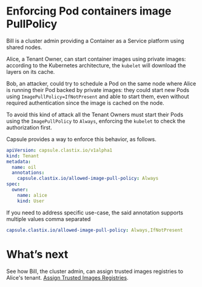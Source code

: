# Enforcing Pod containers image PullPolicy

Bill is a cluster admin providing a Container as a Service platform using shared nodes.

Alice, a Tenant Owner, can start container images using private images: according to the Kubernetes architecture, the `kubelet` will download the layers on its cache.

Bob, an attacker, could try to schedule a Pod on the same node where Alice is running their Pod backed by private images: they could start new Pods using `ImagePullPolicy=IfNotPresent` and able to start them, even without required authentication since the image is cached on the node. 

To avoid this kind of attack all the Tenant Owners must start their Pods using the `ImagePullPolicy` to `Always`, enforcing the `kubelet` to check the authorization first.

Capsule provides a way to enforce this behavior, as follows.

```yaml
apiVersion: capsule.clastix.io/v1alpha1
kind: Tenant
metadata:
  name: oil
  annotations:
    capsule.clastix.io/allowed-image-pull-policy: Always
spec:
  owner:
    name: alice
    kind: User
```

If you need to address specific use-case, the said annotation supports multiple values comma separated

```yaml
capsule.clastix.io/allowed-image-pull-policy: Always,IfNotPresent
```

# What’s next

See how Bill, the cluster admin, can assign trusted images registries to Alice's tenant. [Assign Trusted Images Registries](./images-registries.md).
